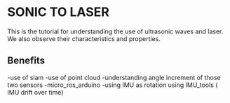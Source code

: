 # SONIC TO LASER 

This is the tutorial for understanding the use of ultrasonic waves and laser.
We also observe their characteristics and properties.

## Benefits 

-use of slam 
-use of point cloud 
-understanding angle increment of those two sensors
-micro_ros_arduino
-using IMU as rotation using IMU_tools ( IMU drift over time) 
